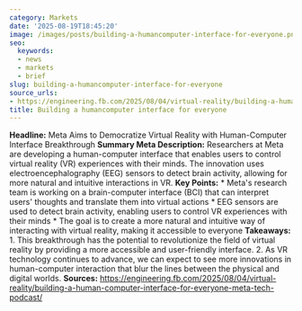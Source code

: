 ```yaml
---
category: Markets
date: '2025-08-19T18:45:20'
image: /images/posts/building-a-humancomputer-interface-for-everyone.png
seo:
  keywords:
  - news
  - markets
  - brief
slug: building-a-humancomputer-interface-for-everyone
source_urls:
- https://engineering.fb.com/2025/08/04/virtual-reality/building-a-human-computer-interface-for-everyone-meta-tech-podcast/
title: Building a humancomputer interface for everyone
---
```


**Headline:** Meta Aims to Democratize Virtual Reality with Human-Computer Interface Breakthrough  **Summary Meta Description:** Researchers at Meta are developing a human-computer interface that enables users to control virtual reality (VR) experiences with their minds. The innovation uses electroencephalography (EEG) sensors to detect brain activity, allowing for more natural and intuitive interactions in VR.  **Key Points:**  * Meta's research team is working on a brain-computer interface (BCI) that can interpret users' thoughts and translate them into virtual actions * EEG sensors are used to detect brain activity, enabling users to control VR experiences with their minds * The goal is to create a more natural and intuitive way of interacting with virtual reality, making it accessible to everyone  **Takeaways:**  1. This breakthrough has the potential to revolutionize the field of virtual reality by providing a more accessible and user-friendly interface. 2. As VR technology continues to advance, we can expect to see more innovations in human-computer interaction that blur the lines between the physical and digital worlds.  **Sources:**  https://engineering.fb.com/2025/08/04/virtual-reality/building-a-human-computer-interface-for-everyone-meta-tech-podcast/
